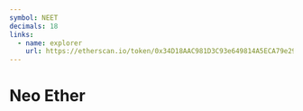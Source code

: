 ```yaml
---
symbol: NEET
decimals: 18
links:
  - name: explorer
    url: https://etherscan.io/token/0x34D18AAC981D3C93e649814A5ECA79e296411b65
---
```


# Neo Ether
